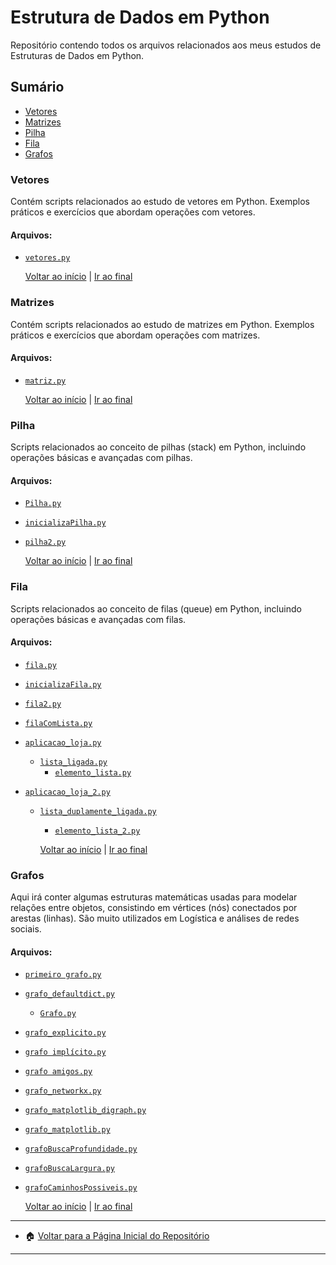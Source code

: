 # Estrutura de Dados em Python

Repositório contendo todos os arquivos relacionados aos meus estudos de Estruturas de Dados em Python.

## Sumário

- [Vetores](#vetores)
- [Matrizes](#matrizes)
- [Pilha](#pilha)
- [Fila](#fila)
- [Grafos](#grafos)

### Vetores
Contém scripts relacionados ao estudo de vetores em Python. Exemplos práticos e exercícios que abordam operações com vetores.

#### Arquivos:
- [`vetores.py`](https://github.com/pricmendes/estudos/tree/estudos/estrutura-dados/vetores.py)
  
    [Voltar ao início](#) | [Ir ao final](#final)

### Matrizes
Contém scripts relacionados ao estudo de matrizes em Python. Exemplos práticos e exercícios que abordam operações com matrizes.

#### Arquivos:
- [`matriz.py`](https://github.com/pricmendes/estudos/tree/estudos/estrutura-dados/matriz.py)
  
    [Voltar ao início](#) | [Ir ao final](#final)

### Pilha
Scripts relacionados ao conceito de pilhas (stack) em Python, incluindo operações básicas e avançadas com pilhas.

#### Arquivos:
- [`Pilha.py`](https://github.com/pricmendes/estudos/tree/estudos/estrutura-dados/Pilha.py)
- [`inicializaPilha.py`](https://github.com/pricmendes/estudos/tree/estudos/estrutura-dados/inicializaPilha.py)
- [`pilha2.py`](https://github.com/pricmendes/estudos/tree/estudos/estrutura-dados/pilha2.py)
  
    [Voltar ao início](#) | [Ir ao final](#final)

### Fila
Scripts relacionados ao conceito de filas (queue) em Python, incluindo operações básicas e avançadas com filas.

#### Arquivos:
- [`fila.py`](https://github.com/pricmendes/estudos/tree/estudos/estrutura-dados/fila.py)
- [`inicializaFila.py`](https://github.com/pricmendes/estudos/tree/estudos/estrutura-dados/inicializaFila.py)
- [`fila2.py`](https://github.com/pricmendes/estudos/tree/estudos/estrutura-dados/fila2.py)
- [`filaComLista.py`](https://github.com/pricmendes/estudos/tree/estudos/estrutura-dados/filaComLista.py)

  
- [`aplicacao_loja.py`](https://github.com/pricmendes/estudos/tree/estudos/estrutura-dados/aplicacao_loja.py)
  - [`lista_ligada.py`](https://github.com/pricmendes/estudos/tree/estudos/estrutura-dados/lista_ligada.py)
    - [`elemento_lista.py`](https://github.com/pricmendes/estudos/tree/estudos/estrutura-dados/elemento_lista.py)

- [`aplicacao_loja_2.py`](https://github.com/pricmendes/estudos/tree/estudos/estrutura-dados/aplicacao_loja_2.py)
  - [`lista_duplamente_ligada.py`](https://github.com/pricmendes/estudos/tree/estudos/estrutura-dados/lista_duplamente_ligada.py)
    - [`elemento_lista_2.py`](https://github.com/pricmendes/estudos/tree/estudos/estrutura-dados/elemento_lista_2.py)
 
  
    [Voltar ao início](#) | [Ir ao final](#final)

### Grafos
Aqui irá conter algumas estruturas matemáticas usadas para modelar relações entre objetos, consistindo em vértices (nós) conectados por arestas (linhas). São muito utilizados em Logística e análises de redes sociais.

#### Arquivos:

- [`primeiro grafo.py`](https://github.com/pricmendes/estudos/tree/estudos/estrutura-dados/primeiro_grafo.py)
- [`grafo_defaultdict.py`](https://github.com/pricmendes/estudos/tree/estudos/estrutura-dados/grafo_defaultdict.py)
  - [`Grafo.py`](https://github.com/pricmendes/estudos/tree/estudos/estrutura-dados/Grafo.py)

- [`grafo_explicito.py`](https://github.com/pricmendes/estudos/tree/estudos/estrutura-dados/grafo_explicito.py)
- [`grafo implícito.py`](https://github.com/pricmendes/estudos/tree/estudos/estrutura-dados/grafo_implicito.py)
- [`grafo amigos.py`](https://github.com/pricmendes/estudos/tree/estudos/estrutura-dados/grafo_amigos.py)
- [`grafo_networkx.py`](https://github.com/pricmendes/estudos/tree/estudos/estrutura-dados/grafo_networkx.py)
- [`grafo_matplotlib_digraph.py`](https://github.com/pricmendes/estudos/tree/estudos/estrutura-dados/grafo_matplotlib_digraph.py)
- [`grafo_matplotlib.py`](https://github.com/pricmendes/estudos/tree/estudos/estrutura-dados/grafo_matplotlib.py)
- [`grafoBuscaProfundidade.py`](https://github.com/pricmendes/estudos/tree/estudos/estrutura-dados/grafoBuscaProfundidade.py)
- [`grafoBuscaLargura.py`](https://github.com/pricmendes/estudos/tree/estudos/estrutura-dados/grafoBuscaLargura.py)
- [`grafoCaminhosPossiveis.py`](https://github.com/pricmendes/estudos/tree/estudos/estrutura-dados/grafoCaminhosPossiveis.py)
  
    [Voltar ao início](#) | [Ir ao final](#final)  

---

- 🏠 [Voltar para a Página Inicial do Repositório](https://github.com/pricmendes/estudos)

---
<a name="final"></a>




